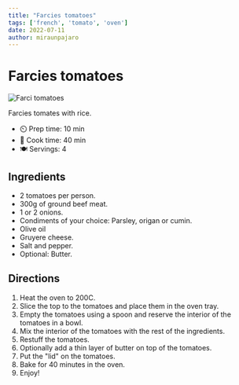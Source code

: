 ```yaml
---
title: "Farcies tomatoes"
tags: ['french', 'tomato', 'oven']
date: 2022-07-11
author: miraunpajaro
---
```


# Farcies tomatoes

![Farci tomatoes](../static/pix/farci_tomatoes.webp)

Farcies tomates with rice.

- ⏲️ Prep time: 10 min
- 🍳 Cook time: 40 min
- 🍽️ Servings: 4

## Ingredients

- 2 tomatoes per person.
- 300g of ground beef meat.
- 1 or 2 onions.
- Condiments of your choice: Parsley, origan or cumin.
- Olive oil
- Gruyere cheese.
- Salt and pepper.
- Optional: Butter.

## Directions

1. Heat the oven to 200C.
2. Slice the top to the tomatoes and place them in the oven tray.
3. Empty the tomatoes using a spoon and reserve the interior of the tomatoes in a bowl.
4. Mix the interior of the tomatoes with the rest of the ingredients.
5. Restuff the tomatoes.
6. Optionally add a thin layer of butter on top of the tomatoes.
7. Put the "lid" on the tomatoes.
8. Bake for 40 minutes in the oven.
9. Enjoy!
